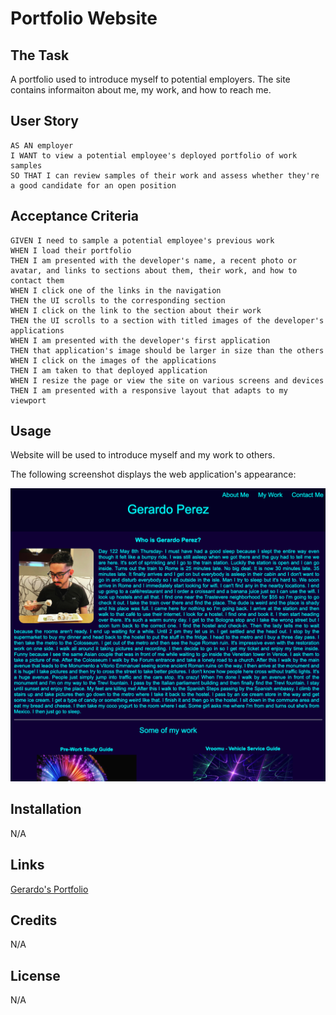 # Portfolio Website

## The Task

A portfolio used to introduce myself to potential employers. The site contains informaiton about me, my work, and how to reach me. 


## User Story

```
AS AN employer
I WANT to view a potential employee's deployed portfolio of work samples
SO THAT I can review samples of their work and assess whether they're a good candidate for an open position
```


## Acceptance Criteria

```
GIVEN I need to sample a potential employee's previous work
WHEN I load their portfolio
THEN I am presented with the developer's name, a recent photo or avatar, and links to sections about them, their work, and how to contact them
WHEN I click one of the links in the navigation
THEN the UI scrolls to the corresponding section
WHEN I click on the link to the section about their work
THEN the UI scrolls to a section with titled images of the developer's applications
WHEN I am presented with the developer's first application
THEN that application's image should be larger in size than the others
WHEN I click on the images of the applications
THEN I am taken to that deployed application
WHEN I resize the page or view the site on various screens and devices
THEN I am presented with a responsive layout that adapts to my viewport
```


## Usage

Website will be used to introduce myself and my work to others.

The following screenshot displays the web application's appearance:

![Site Screenshot](./assets/images/home.png)

## Installation

N/A

## Links

[Gerardo's Portfolio](https://gera1313.github.io/2-Gerardo-Portfolio/)

## Credits

N/A

## License

N/A
